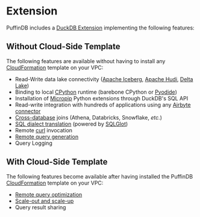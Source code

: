 # Extension

PuffinDB includes a [DuckDB Extension](https://duckdb.org/docs/extensions/overview.html) implementing the following features:

## Without Cloud-Side Template
The following features are available without having to install any [CloudFormation](https://aws.amazon.com/cloudformation/) template on your VPC:
- Read-Write data lake connectivity ([Apache Iceberg](https://iceberg.apache.org/), [Apache Hudi](https://hudi.apache.org/), [Delta Lake](https://delta.io/))
- Binding to local [CPython](https://github.com/python/cpython) runtime (barebone CPython or [Pyodide](https://pyodide.org/))
- Installation of [Micropip](https://micropip.pyodide.org/en/stable/project/api.html) Python extensions through DuckDB's SQL API
- Read-write integration with hundreds of applications using any [Airbyte connector](https://airbyte.com/connectors)
- [Cross-database](Query%20Proxy.md#query-delegation) joins (Athena, Databricks, Snowflake, *etc.*)
- [SQL dialect translation](Query%20Proxy.md#dialect-translation) (powered by [SQLGlot](https://github.com/tobymao/sqlglot))
- Remote [curl](https://curl.se/) invocation
- [Remote query generation](Query%20Proxy.md)
- Query Logging

## With Cloud-Side Template
The following features become available after having installed the PuffinDB [CloudFormation](https://aws.amazon.com/cloudformation/) template on your VPC:
- [Remote query optimization](Query%20Proxy.md#query-optimization)
- [Scale-out and scale-up](../CLOUD.md#scale-out-and-scale-up)
- Query result sharing
